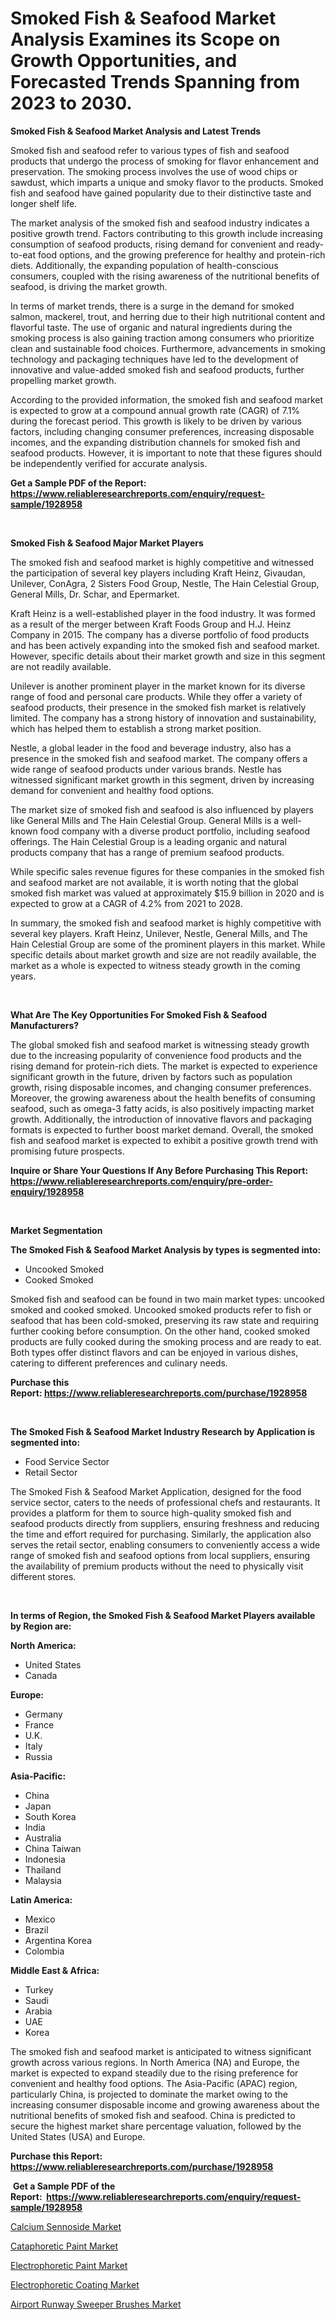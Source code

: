 <p><h1>Smoked Fish & Seafood Market Analysis Examines its Scope on Growth Opportunities, and Forecasted Trends Spanning from 2023 to 2030.</h1></p><p><strong>Smoked Fish & Seafood Market Analysis and Latest Trends</strong></p>
<p><p>Smoked fish and seafood refer to various types of fish and seafood products that undergo the process of smoking for flavor enhancement and preservation. The smoking process involves the use of wood chips or sawdust, which imparts a unique and smoky flavor to the products. Smoked fish and seafood have gained popularity due to their distinctive taste and longer shelf life.</p><p>The market analysis of the smoked fish and seafood industry indicates a positive growth trend. Factors contributing to this growth include increasing consumption of seafood products, rising demand for convenient and ready-to-eat food options, and the growing preference for healthy and protein-rich diets. Additionally, the expanding population of health-conscious consumers, coupled with the rising awareness of the nutritional benefits of seafood, is driving the market growth.</p><p>In terms of market trends, there is a surge in the demand for smoked salmon, mackerel, trout, and herring due to their high nutritional content and flavorful taste. The use of organic and natural ingredients during the smoking process is also gaining traction among consumers who prioritize clean and sustainable food choices. Furthermore, advancements in smoking technology and packaging techniques have led to the development of innovative and value-added smoked fish and seafood products, further propelling market growth.</p><p>According to the provided information, the smoked fish and seafood market is expected to grow at a compound annual growth rate (CAGR) of 7.1% during the forecast period. This growth is likely to be driven by various factors, including changing consumer preferences, increasing disposable incomes, and the expanding distribution channels for smoked fish and seafood products. However, it is important to note that these figures should be independently verified for accurate analysis.</p></p>
<p><strong>Get a Sample PDF of the Report:&nbsp; <a href="https://www.reliableresearchreports.com/enquiry/request-sample/1928958">https://www.reliableresearchreports.com/enquiry/request-sample/1928958</a></strong></p>
<p>&nbsp;</p>
<p><strong>Smoked Fish & Seafood Major Market Players</strong></p>
<p><p>The smoked fish and seafood market is highly competitive and witnessed the participation of several key players including Kraft Heinz, Givaudan, Unilever, ConAgra, 2 Sisters Food Group, Nestle, The Hain Celestial Group, General Mills, Dr. Schar, and Epermarket.</p><p>Kraft Heinz is a well-established player in the food industry. It was formed as a result of the merger between Kraft Foods Group and H.J. Heinz Company in 2015. The company has a diverse portfolio of food products and has been actively expanding into the smoked fish and seafood market. However, specific details about their market growth and size in this segment are not readily available.</p><p>Unilever is another prominent player in the market known for its diverse range of food and personal care products. While they offer a variety of seafood products, their presence in the smoked fish market is relatively limited. The company has a strong history of innovation and sustainability, which has helped them to establish a strong market position.</p><p>Nestle, a global leader in the food and beverage industry, also has a presence in the smoked fish and seafood market. The company offers a wide range of seafood products under various brands. Nestle has witnessed significant market growth in this segment, driven by increasing demand for convenient and healthy food options.</p><p>The market size of smoked fish and seafood is also influenced by players like General Mills and The Hain Celestial Group. General Mills is a well-known food company with a diverse product portfolio, including seafood offerings. The Hain Celestial Group is a leading organic and natural products company that has a range of premium seafood products.</p><p>While specific sales revenue figures for these companies in the smoked fish and seafood market are not available, it is worth noting that the global smoked fish market was valued at approximately $15.9 billion in 2020 and is expected to grow at a CAGR of 4.2% from 2021 to 2028.</p><p>In summary, the smoked fish and seafood market is highly competitive with several key players. Kraft Heinz, Unilever, Nestle, General Mills, and The Hain Celestial Group are some of the prominent players in this market. While specific details about market growth and size are not readily available, the market as a whole is expected to witness steady growth in the coming years.</p></p>
<p>&nbsp;</p>
<p><strong>What Are The Key Opportunities For Smoked Fish & Seafood Manufacturers?</strong></p>
<p><p>The global smoked fish and seafood market is witnessing steady growth due to the increasing popularity of convenience food products and the rising demand for protein-rich diets. The market is expected to experience significant growth in the future, driven by factors such as population growth, rising disposable incomes, and changing consumer preferences. Moreover, the growing awareness about the health benefits of consuming seafood, such as omega-3 fatty acids, is also positively impacting market growth. Additionally, the introduction of innovative flavors and packaging formats is expected to further boost market demand. Overall, the smoked fish and seafood market is expected to exhibit a positive growth trend with promising future prospects.</p></p>
<p><strong>Inquire or Share Your Questions If Any Before Purchasing This Report: <a href="https://www.reliableresearchreports.com/enquiry/pre-order-enquiry/1928958">https://www.reliableresearchreports.com/enquiry/pre-order-enquiry/1928958</a></strong></p>
<p>&nbsp;</p>
<p><strong>Market Segmentation</strong></p>
<p><strong>The Smoked Fish & Seafood Market Analysis by types is segmented into:</strong></p>
<p><ul><li>Uncooked Smoked</li><li>Cooked Smoked</li></ul></p>
<p><p>Smoked fish and seafood can be found in two main market types: uncooked smoked and cooked smoked. Uncooked smoked products refer to fish or seafood that has been cold-smoked, preserving its raw state and requiring further cooking before consumption. On the other hand, cooked smoked products are fully cooked during the smoking process and are ready to eat. Both types offer distinct flavors and can be enjoyed in various dishes, catering to different preferences and culinary needs.</p></p>
<p><strong>Purchase this Report:&nbsp;<a href="https://www.reliableresearchreports.com/purchase/1928958">https://www.reliableresearchreports.com/purchase/1928958</a></strong></p>
<p>&nbsp;</p>
<p><strong>The Smoked Fish & Seafood Market Industry Research by Application is segmented into:</strong></p>
<p><ul><li>Food Service Sector</li><li>Retail Sector</li></ul></p>
<p><p>The Smoked Fish & Seafood Market Application, designed for the food service sector, caters to the needs of professional chefs and restaurants. It provides a platform for them to source high-quality smoked fish and seafood products directly from suppliers, ensuring freshness and reducing the time and effort required for purchasing. Similarly, the application also serves the retail sector, enabling consumers to conveniently access a wide range of smoked fish and seafood options from local suppliers, ensuring the availability of premium products without the need to physically visit different stores.</p></p>
<p>&nbsp;</p>
<p><strong>In terms of Region, the Smoked Fish & Seafood Market Players available by Region are:</strong></p>
<p>
    <p> <strong> North America: </strong>
        <ul>
            <li>United States</li>
            <li>Canada</li>
        </ul>
        </p> 
    <p> <strong> Europe: </strong>
        <ul>
            <li>Germany</li>
            <li>France</li>
            <li>U.K.</li>
            <li>Italy</li>
            <li>Russia</li>
        </ul>
        </p> 
    <p> <strong> Asia-Pacific: </strong>
        <ul>
            <li>China</li>
            <li>Japan</li>
            <li>South Korea</li>
            <li>India</li>
            <li>Australia</li>
            <li>China Taiwan</li>
            <li>Indonesia</li>
            <li>Thailand</li>
            <li>Malaysia</li>
        </ul>
        </p> 
    <p> <strong> Latin America: </strong>
        <ul>
            <li>Mexico</li>
            <li>Brazil</li>
            <li>Argentina Korea</li>
            <li>Colombia</li>
        </ul>
        </p> 
    <p> <strong> Middle East & Africa: </strong>
        <ul>
            <li>Turkey</li>
            <li>Saudi</li>
            <li>Arabia</li>
            <li>UAE</li>
            <li>Korea</li>
        </ul>
    </p>
    </p>
<p><p>The smoked fish and seafood market is anticipated to witness significant growth across various regions. In North America (NA) and Europe, the market is expected to expand steadily due to the rising preference for convenient and healthy food options. The Asia-Pacific (APAC) region, particularly China, is projected to dominate the market owing to the increasing consumer disposable income and growing awareness about the nutritional benefits of smoked fish and seafood. China is predicted to secure the highest market share percentage valuation, followed by the United States (USA) and Europe.</p></p>
<p><strong>Purchase this Report: <a href="https://www.reliableresearchreports.com/purchase/1928958">https://www.reliableresearchreports.com/purchase/1928958</a></strong></p>
<p>&nbsp;<strong>Get a Sample PDF of the Report:&nbsp;&nbsp;<a href="https://www.reliableresearchreports.com/enquiry/request-sample/1928958">https://www.reliableresearchreports.com/enquiry/request-sample/1928958</a></strong></p>
<p><strong></strong></p>
<p><p><a href="https://github.com/tamvrosiya/Market-Research-Report-List-1/blob/main/calcium-sennoside-market.md">Calcium Sennoside Market</a></p><p><a href="https://medium.com/@dariodooley/cataphoretic-paint-market-size-reveals-the-best-marketing-channels-in-global-industry-1a532763dc9a">Cataphoretic Paint Market</a></p><p><a href="https://medium.com/@ivaschinner/electrophoretic-paint-market-size-cagr-trends-2024-2030-4495df9fcf7a">Electrophoretic Paint Market</a></p><p><a href="https://medium.com/@drakecorwin2023/electrophoretic-coating-market-comprehensive-assessment-by-type-application-and-geography-160cc9321e8e">Electrophoretic Coating Market</a></p><p><a href="https://github.com/gaydyna/Market-Research-Report-List-1/blob/main/airport-runway-sweeper-brushes-market.md">Airport Runway Sweeper Brushes Market</a></p></p>